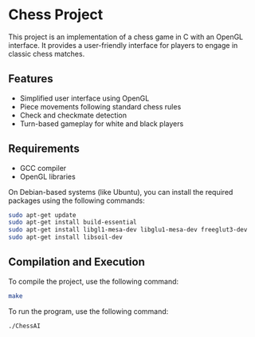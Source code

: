 # Chess Project

This project is an implementation of a chess game in C with an OpenGL interface. It provides a user-friendly interface for players to engage in classic chess matches.

## Features

- Simplified user interface using OpenGL
- Piece movements following standard chess rules
- Check and checkmate detection
- Turn-based gameplay for white and black players

## Requirements

- GCC compiler
- OpenGL libraries

On Debian-based systems (like Ubuntu), you can install the required packages using the following commands:

```bash
sudo apt-get update
sudo apt-get install build-essential
sudo apt-get install libgl1-mesa-dev libglu1-mesa-dev freeglut3-dev
sudo apt-get install libsoil-dev
```

## Compilation and Execution

To compile the project, use the following command:
```bash
make
```

To run the program, use the following command:
```bash
./ChessAI
```
